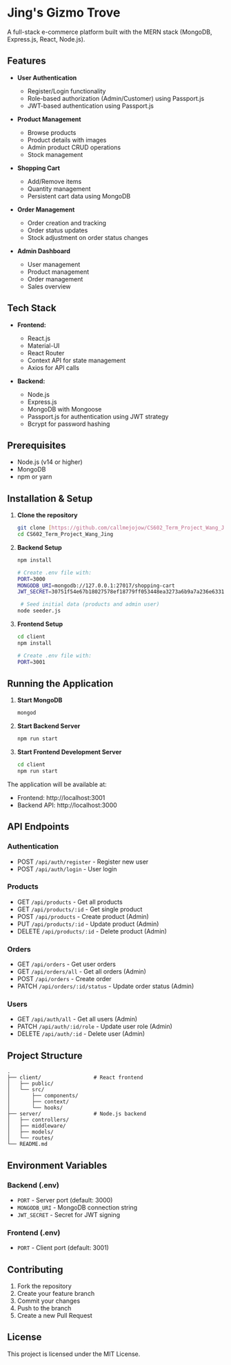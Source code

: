 # Jing's Gizmo Trove

A full-stack e-commerce platform built with the MERN stack (MongoDB, Express.js, React, Node.js).

## Features

- **User Authentication**
  - Register/Login functionality
  - Role-based authorization (Admin/Customer) using Passport.js
  - JWT-based authentication using Passport.js

- **Product Management**
  - Browse products
  - Product details with images
  - Admin product CRUD operations
  - Stock management

- **Shopping Cart**
  - Add/Remove items
  - Quantity management
  - Persistent cart data using MongoDB

- **Order Management**
  - Order creation and tracking
  - Order status updates
  - Stock adjustment on order status changes

- **Admin Dashboard**
  - User management
  - Product management
  - Order management
  - Sales overview

## Tech Stack

- **Frontend:**
  - React.js
  - Material-UI
  - React Router
  - Context API for state management
  - Axios for API calls

- **Backend:**
  - Node.js
  - Express.js
  - MongoDB with Mongoose
  - Passport.js for authentication using JWT strategy
  - Bcrypt for password hashing

## Prerequisites

- Node.js (v14 or higher)
- MongoDB
- npm or yarn

## Installation & Setup

1. **Clone the repository**
   ```bash
   git clone [https://github.com/callmejojow/CS602_Term_Project_Wang_Jing]
   cd CS602_Term_Project_Wang_Jing
   ```

2. **Backend Setup**
   ```bash
   npm install
   
   # Create .env file with:
   PORT=3000
   MONGODB_URI=mongodb://127.0.0.1:27017/shopping-cart
   JWT_SECRET=30751f54e67b18027578ef18779ff053448ea3273a6b9a7a236e6331680e5512

    # Seed initial data (products and admin user)
   node seeder.js
   ```

3. **Frontend Setup**
   ```bash
   cd client
   npm install
   
   # Create .env file with:
   PORT=3001
   ```

## Running the Application

1. **Start MongoDB**
   ```bash
   mongod
   ```

2. **Start Backend Server**
   ```bash
   npm run start
   ```

3. **Start Frontend Development Server**
   ```bash
   cd client
   npm run start
   ```

The application will be available at:
- Frontend: http://localhost:3001
- Backend API: http://localhost:3000

## API Endpoints

### Authentication
- POST `/api/auth/register` - Register new user
- POST `/api/auth/login` - User login

### Products
- GET `/api/products` - Get all products
- GET `/api/products/:id` - Get single product
- POST `/api/products` - Create product (Admin)
- PUT `/api/products/:id` - Update product (Admin)
- DELETE `/api/products/:id` - Delete product (Admin)

### Orders
- GET `/api/orders` - Get user orders
- GET `/api/orders/all` - Get all orders (Admin)
- POST `/api/orders` - Create order
- PATCH `/api/orders/:id/status` - Update order status (Admin)

### Users
- GET `/api/auth/all` - Get all users (Admin)
- PATCH `/api/auth/:id/role` - Update user role (Admin)
- DELETE `/api/auth/:id` - Delete user (Admin)

## Project Structure

```
.
├── client/                 # React frontend
│   ├── public/
│   └── src/
│       ├── components/
│       ├── context/
│       └── hooks/
├── server/                 # Node.js backend
│   ├── controllers/
│   ├── middleware/
│   ├── models/
│   └── routes/
└── README.md
```

## Environment Variables

### Backend (.env)
- `PORT` - Server port (default: 3000)
- `MONGODB_URI` - MongoDB connection string
- `JWT_SECRET` - Secret for JWT signing

### Frontend (.env)
- `PORT` - Client port (default: 3001)

## Contributing

1. Fork the repository
2. Create your feature branch
3. Commit your changes
4. Push to the branch
5. Create a new Pull Request

## License

This project is licensed under the MIT License.
